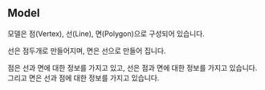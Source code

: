 ## Model

모델은 점(Vertex), 선(Line), 면(Polygon)으로 구성되어 있습니다.

선은 점두개로 만들어지며, 면은 선으로 만들어 집니다.

점은 선과 면에 대한 정보를 가지고 있고, 선은 점과 면에 대한 정보를 가지고 있습니다. 그리고 면은 선과 점에 대한 정보를 가지고 있습니다.